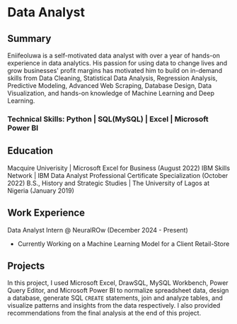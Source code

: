 # Data Analyst

## Summary

Eniifeoluwa is a self-motivated data analyst with over a year of hands-on experience in data analytics. His passion for using data to change lives and grow businesses' profit margins has motivated him to build on in-demand skills from Data Cleaning, Statistical Data Analysis, Regression Analysis, Predictive Modeling, Advanced Web Scraping, Database Design, Data Visualization, and hands-on knowledge of Machine Learning and Deep Learning. 

### Technical Skills: Python | SQL(MySQL) | Excel | Microsoft Power BI

## Education

Macquire Univerisity | Microsoft Excel for Business (August 2022)
IBM Skills Network | IBM Data Analyst Professional Certificate Specialization (October 2022)
B.S., History and Strategic Studies | The University of Lagos at Nigeria (January 2019)

## Work Experience

Data Analyst Intern @ NeuralROw (December 2024 - Present)
- Currently Working on a Machine Learning Model for a Client Retail-Store

## Projects

In this project, I used Microsoft Excel, DrawSQL, MySQL Workbench, Power Query Editor, and Microsoft Power BI to normalize spreadsheet data, design a database, generate SQL `CREATE` statements, join and analyze tables, and visualize patterns and insights from the data respectively. I also provided recommendations from the final analysis at the end of this project.
